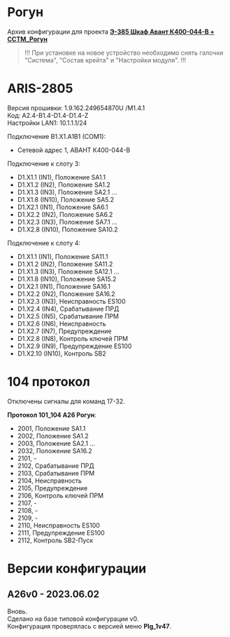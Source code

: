 ﻿Рогун
=====

Архив конфигурации для проекта **[Э-385 Шкаф Авант К400-044-В + ССТМ_Рогун](Э-385_Шкаф_Авант_К400-044-В_+_ССТМ_Рогун.pdf)**

> !!! При установке на новое устройство необходимо снять галочки "Система", "Состав крейта" и "Настройки модуля". !!!


# ARIS-2805

Версия прошивки: 1.9.162.249654870U /M1.4.1  
Код: A2.4-B1.4-D1.4-D1.4-Z  
Настройки LAN1: 10.1.1.1/24

Подключение B1.X1.A1B1 (COM1):
- Сетевой адрес 1, АВАНТ К400-044-В

Подключение к слоту 3:
- D1.X1.1 (IN1), Положение SA1.1
- D1.X1.2 (IN2), Положение SA1.2
- D1.X1.3 (IN3), Положение SA2.1
...
- D1.X1.8 (IN10), Положение SA5.2
- D1.X2.1 (IN1), Положение SA6.1
- D1.X2.2 (IN2), Положение SA6.2
- D1.X2.3 (IN3), Положение SA7.1
...
- D1.X2.8 (IN10), Положение SA10.2

Подключение к слоту 4:
- D1.X1.1 (IN1), Положение SA11.1
- D1.X1.2 (IN2), Положение SA11.2
- D1.X1.3 (IN3), Положение SA12.1
...
- D1.X1.8 (IN10), Положение SA15.2
- D1.X2.1 (IN1), Положение SA16.1
- D1.X2.2 (IN2), Положение SA16.2
- D1.X2.3 (IN3), Неисправность ES100
- D1.X2.4 (IN4), Срабатывание ПРД
- D1.X2.5 (IN5), Срабатывание ПРМ
- D1.X2.6 (IN6), Неисправность
- D1.X2.7 (IN7), Предупреждение
- D1.X2.8 (IN8), Контроль ключей ПРМ
- D1.X2.9 (IN9), Предупреждение ES100
- D1.X2.10 (IN10), Контроль SB2


# 104 протокол

Отключены сигналы для команд 17-32.

**Протокол 101_104 А26 Рогун**:
- 2001, Положение SA1.1
- 2002, Положение SA1.2
- 2003, Положение SA2.1
...
- 2032, Положение SA16.2
- 2101, -
- 2102, Срабатывание ПРД
- 2103, Срабатывание ПРМ
- 2104, Неисправность
- 2105, Предупреждение
- 2106, Контроль ключей ПРМ
- 2107, -
- 2108, -
- 2109, -
- 2110, Неисправность ES100
- 2111, Предупреждение ES100
- 2112, Контроль SB2-Пуск


# Версии конфигурации

## A26v0 - 2023.06.02

Вновь.  
Сделано на базе типовой конфигурации v0.  
Конфигурация проверялась с версией меню **PIg_1v47**.

